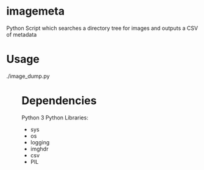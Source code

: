 # imagemeta
Python Script which searches a directory tree for images and outputs a CSV of metadata

# Usage
./image_dump.py <Dir to Search> <output File>

# Dependencies
Python 3
Python Libraries:
- sys
- os
- logging
- imghdr
- csv
- PIL


